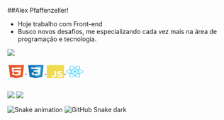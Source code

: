 ##Alex Pfaffenzeller!
- Hoje trabalho com Front-end
- Busco novos desafios, me especializando cada vez mais na área de programação e tecnologia.
<div align="initial">
   <a href="https://github.com/alexpfaffen">
   <img height="180em" src="https://github-readme-stats.vercel.app/api?username=alexpfaffen&show_icons=false&theme=dark&include_all_commits=true&count_private=true"/>
</div>
<div style="display: inline_block"><br>
    <img align="center" alt="Alex-HTML" height="30" width="40" src="https://raw.githubusercontent.com/devicons/devicon/master/icons/html5/html5-original.svg">
    <img align="center" alt="Alex-CSS" height="30" width="40" src="https://raw.githubusercontent.com/devicons/devicon/master/icons/css3/css3-original.svg">
    <img align="center" alt="Alex-Js" height="30" width="40" src="https://raw.githubusercontent.com/devicons/devicon/master/icons/javascript/javascript-plain.svg">
    <img align="center" alt="Alex-React" height="30" width="40" src="https://raw.githubusercontent.com/devicons/devicon/master/icons/react/react-original.svg">
</div>
  
  ##
 
<div> 


  <a href = "mailto:alexhoriuchi@gmail.com"><img src="https://img.shields.io/badge/-Gmail-%23333?style=for-the-badge&logo=gmail&logoColor=white" target="_blank"></a>
  <a href="https://www.linkedin.com/in/alex-pfaffenzeller-2478391b7" target="_blank"><img src="https://img.shields.io/badge/-LinkedIn-%230077B5?style=for-the-badge&logo=linkedin&logoColor=white" target="_blank"></a> 
 
  
   ![Snake animation](https://github.com/alexpfaffen/alexpfaffen/blob/output/github-contribution-grid-snake.svg)
   ![GitHub Snake dark](github-snake-dark.svg#gh-dark-mode-only)
</div>
   

